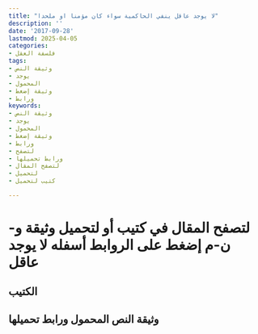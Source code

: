 ```yaml
---
title: "لا يوجد عاقل ينفي الحاكمية سواء كان مؤمنا او ملحدا"
description: ''
date: '2017-09-28'
lastmod: 2025-04-05
categories:
- فلسفة العقل
tags:
- وثيقة النص
- يوجد
- المحمول
- وثيقة إضغط
- ورابط
keywords:
- وثيقة النص
- يوجد
- المحمول
- وثيقة إضغط
- ورابط
- لتصفح
- ورابط تحميلها
- لتصفح المقال
- لتحميل
- كتيب لتحميل

---
```

# **لتصفح المقال في كتيب أو لتحميل وثيقة و-ن-م إضغط على الروابط أسفله** **لا يوجد عاقل**

## الكتيب

## وثيقة النص المحمول ورابط تحميلها

###
